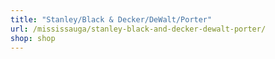 ```yaml
---
title: "Stanley/Black & Decker/DeWalt/Porter"
url: /mississauga/stanley-black-and-decker-dewalt-porter/
shop: shop
---
```

